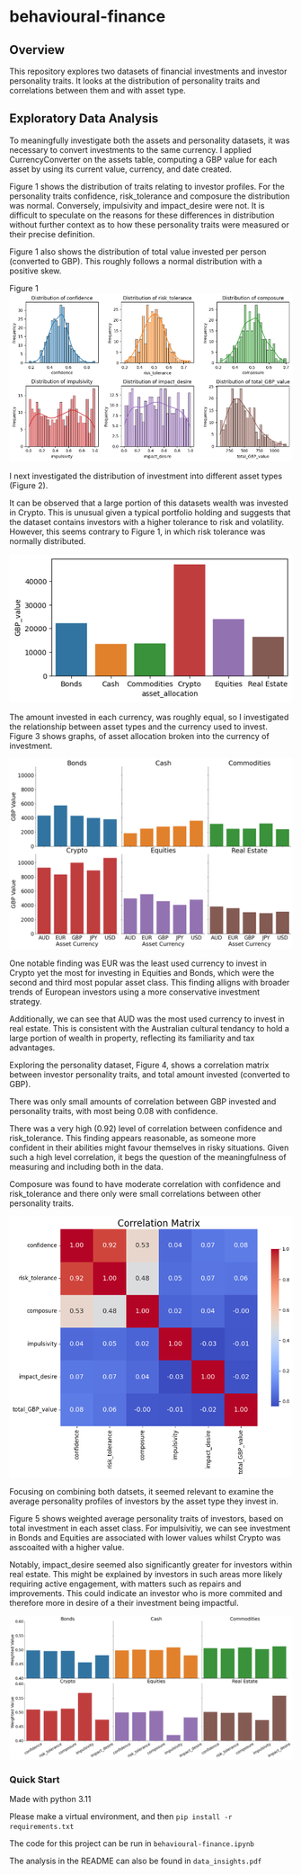 # behavioural-finance

## Overview
This repository explores two datasets of financial investments and investor personality traits. It looks at the distribution of personality traits and correlations between them and with asset type.

## Exploratory Data Analysis

To meaningfully investigate both the assets and personality datasets, it was necessary to convert investments to the same currency. I applied CurrencyConverter on the assets table, computing a GBP value for each asset by using its current value, currency, and date created. 

Figure 1 shows the distribution of traits relating to investor profiles.
For the personality traits confidence, risk_tolerance and composure the distribution was normal. Conversely, impulsivity and impact_desire were not. It is difficult to speculate on the reasons for these differences in distribution without further context as to how these personality traits were measured or their precise definition.

Figure 1 also shows the distribution of total value invested per person (converted to GBP). This roughly follows a normal distribution with a positive skew.
 
Figure 1
![](./Images/invested.png)


I next investigated the distribution of investment into different asset types (Figure 2). 

It can be observed that a large portion of this datasets wealth was invested in Crypto. This is unusual given a typical portfolio holding and suggests that the dataset contains investors with a higher tolerance to risk and volatility. However, this seems contrary to Figure 1, in which risk tolerance was normally distributed.

![](./Images/asset%20allocation.png)

The amount invested in each currency, was roughly equal, so I investigated the relationship between asset types and the currency used to invest.
 Figure 3 shows graphs, of asset allocation broken into the currency of investment.

![](./Images/asset_allocation_by_currency.png)

One notable finding was EUR was the least used currency to invest in Crypto yet the most for investing in Equities and Bonds, which were the second and third most popular asset class. This finding alligns with broader trends of European investors using a more conservative investment strategy.

Additionally, we can see that AUD was the most used currency to invest in real estate. This is consistent with the Australian cultural tendancy to hold a large portion of wealth in property, reflecting its familiarity and tax advantages.

Exploring the personality dataset, Figure 4, shows a correlation matrix between investor personality traits, and total amount invested (converted to GBP).

There was only small amounts of correlation between GBP invested and personality traits, with most being 0.08 with confidence.

There was a very high (0.92) level of correlation between confidence and risk_tolerance. This finding appears reasonable, as someone more confident in their abilities might favour themselves in risky situations. Given such a high level correlation, it begs the question of the meaningfulness of measuring and including both in the data.

Composure was found to have moderate correlation with confidence and risk_tolerance and there only were small correlations between other personality traits.

<img src="./Images/personality_heatmap.png" width="600"/>


Focusing on combining both datsets, it seemed relevant to examine the average personality profiles of investors by the asset type they invest in. 

Figure 5 shows weighted average personality traits of investors, based on total investment in each asset class. For impulsivitiy, we can see investment in Bonds and Equities are associated with lower values whilst Crypto was asscoaited with a higher value. 

Notably, impact_desire seemed also significantly greater for investors within real estate. This might be explained by investors in such areas more likely requiring active engagement, with matters such as repairs and improvements. This could indicate an investor who is more commited and therefore more in desire of a their investment being impactful.

![](./Images/personality_asset_type.png)


### Quick Start
Made with python 3.11

Please make a virtual environment, and then `pip install -r requirements.txt`

The code for this project can be run in `behavioural-finance.ipynb`

The analysis in the README can also be found in `data_insights.pdf`
